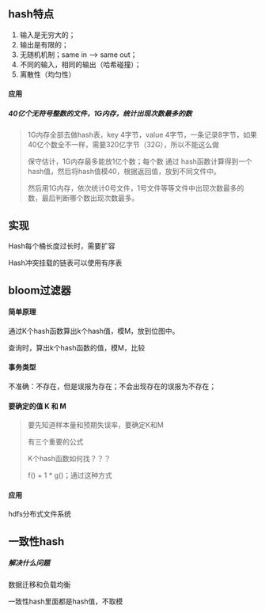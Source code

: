 ## hash特点

1. 输入是无穷大的；
2. 输出是有限的；
3. 无随机机制；same in --> same out；
4. 不同的输入，相同的输出（哈希碰撞）；
5. 离散性（均匀性）

#### 应用

##### 40亿个无符号整数的文件，1G内存，统计出现次数最多的数

>1G内存全部去做hash表，key 4字节，value 4字节，一条记录8字节，如果40亿个数全不一样，需要320亿字节（32G），所以不能这么做
>
>保守估计，1G内存最多能放1亿个数；每个数 通过 hash函数计算得到一个hash值，然后将hash值模40，根据返回值，放到不同文件中。
>
>然后用1G内存，依次统计0号文件，1号文件等等文件中出现次数最多的数，最后判断哪个数出现次数最多。

## 实现

Hash每个桶长度过长时，需要扩容

Hash冲突挂载的链表可以使用有序表

## bloom过滤器

#### 简单原理

通过K个hash函数算出k个hash值，模M，放到位图中。

查询时，算出k个hash函数的值，模M，比较

#### 事务类型

不准确：不存在，但是误报为存在；不会出现存在的误报为不存在；

#### 要确定的值 K 和 M

>要先知道样本量和预期失误率，要确定K和M
>
>有三个重要的公式
>
>K个hash函数如何找？？？
>
>f() + 1 * g()；通过这种方式

#### 应用

hdfs分布式文件系统

## 一致性hash

#####  解决什么问题

数据迁移和负载均衡

一致性hash里面都是hash值，不取模